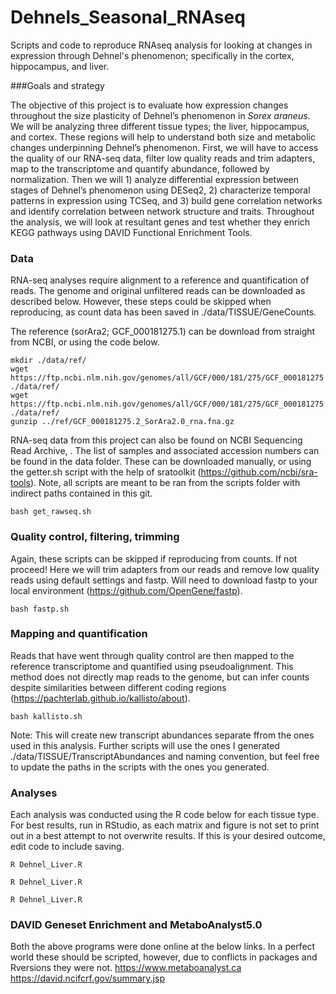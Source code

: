 # Dehnels_Seasonal_RNAseq
Scripts and code to reproduce RNAseq analysis for looking at changes in expression through Dehnel's phenomenon; specifically in the cortex, hippocampus, and liver.

###Goals and strategy

The objective of this project is to evaluate how expression changes 
throughout the size plasticity of Dehnel’s phenomenon in *Sorex araneus*. 
We will be analyzing three different tissue types; the liver, hippocampus, 
and cortex. These regions will help to understand both size and metabolic 
changes underpinning Dehnel’s phenomenon. First, we will have to access 
the quality of our RNA-seq data, filter low quality reads and trim 
adapters, map to the transcriptome and quantify abundance, followed by 
normalization. Then we will 1) analyze differential expression between 
stages of Dehnel’s phenomenon using DESeq2, 2) characterize temporal 
patterns in expression using TCSeq, and 3) build gene correlation networks 
and identify correlation between network structure and traits. Throughout 
the analysis, we will look at resultant genes and test whether they enrich 
KEGG pathways using DAVID Functional Enrichment Tools.

### Data

RNA-seq analyses require alignment to a reference and quantification of 
reads. The genome and original unfiltered reads can be downloaded as 
described below. However, these steps could be skipped when reproducing, 
as count data has been saved in ./data/TISSUE/GeneCounts.

The reference (sorAra2; GCF_000181275.1) can be download from straight 
from NCBI, or using the code below.

```
mkdir ./data/ref/
wget https://ftp.ncbi.nlm.nih.gov/genomes/all/GCF/000/181/275/GCF_000181275.2_SorAra2.0/GCF_000181275.2_SorAra2.0_genomic.gff.gz ./data/ref/
wget https://ftp.ncbi.nlm.nih.gov/genomes/all/GCF/000/181/275/GCF_000181275.2_SorAra2.0/GCF_000181275.2_SorAra2.0_rna.fna.gz   ./data/ref/
gunzip ../ref/GCF_000181275.2_SorAra2.0_rna.fna.gz  
```

RNA-seq data from this project can also be found on NCBI Sequencing Read 
Archive, <insert project accession>. The list of samples and associated 
accession numbers can be found in the data folder. These can be downloaded 
manually, or using the getter.sh script with the help of sratoolkit (https://github.com/ncbi/sra-tools). Note, all scripts are meant to be ran from the scripts folder with indirect paths contained 
in this git.

```
bash get_rawseq.sh
```

### Quality control, filtering, trimming
Again, these scripts can be skipped if reproducing from counts. If not proceed! Here we will trim adapters from our reads and remove low quality reads using default settings and fastp. Will need to 
download fastp to your local environment (https://github.com/OpenGene/fastp).

```
bash fastp.sh
```

### Mapping and quantification
Reads that have went through quality control are then mapped to the reference transcriptome and quantified using pseudoalignment. This method does not directly map reads to the genome, but can infer 
counts despite similarities between different coding regions (https://pachterlab.github.io/kallisto/about).

```
bash kallisto.sh
```
Note: This will create new transcript abundances separate ffrom the ones used in this analysis. Further scripts will use the ones I generated ./data/TISSUE/TranscriptAbundances and naming 
convention, but feel free to update the paths in the scripts with the ones you generated.


### Analyses
Each analysis was conducted using the R code below for each tissue type. For best results, run in RStudio, as each matrix and figure is not set to print out in a best attempt to not overwrite 
results. If this is your desired outcome, edit code to include saving.
 
```
R Dehnel_Liver.R
```
```
R Dehnel_Liver.R
```
```
R Dehnel_Liver.R
```

### DAVID Geneset Enrichment and MetaboAnalyst5.0
Both the above programs were done online at the below links. In a perfect world these should be scripted, however, due to conflicts in packages and Rversions they were not.
https://www.metaboanalyst.ca
https://david.ncifcrf.gov/summary.jsp
